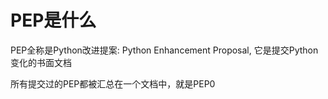 # PEP是什么

PEP全称是Python改进提案: Python Enhancement Proposal, 它是提交Python变化的书面文档

所有提交过的PEP都被汇总在一个文档中，就是PEP0

